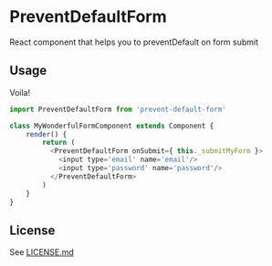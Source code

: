 # PreventDefaultForm
React component that helps you to preventDefault on form submit

## Usage
Voila!
```javascript
import PreventDefaultForm from 'prevent-default-form'

class MyWonderfulFormComponent extends Component {
    render() {
        return (
          <PreventDefaultForm onSubmit={ this._submitMyForm }>
            <input type='email' name='email'/>
            <input type='password' name='password'/> 
          </PreventDefaultForm>
        )
    }
}
```

## License
See [LICENSE.md](https://github.com/RusinovAnton/preventDefaultForm/blob/master/LICENSE.md)
